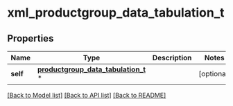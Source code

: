 # xml_productgroup_data_tabulation_t

## Properties
Name | Type | Description | Notes
------------ | ------------- | ------------- | -------------
**self** | [**productgroup_data_tabulation_t**](productgroup_data_tabulation.md) \* |  | [optional] 

[[Back to Model list]](../README.md#documentation-for-models) [[Back to API list]](../README.md#documentation-for-api-endpoints) [[Back to README]](../README.md)


